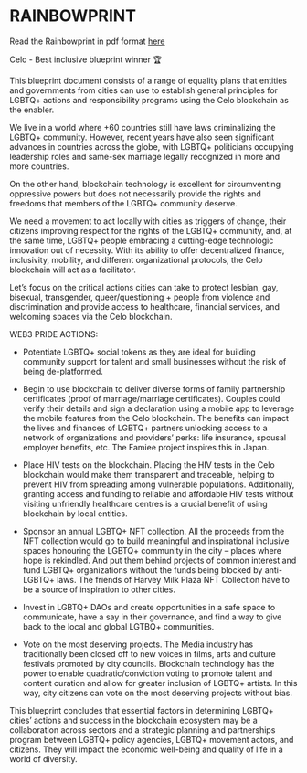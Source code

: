 # RAINBOWPRINT

Read the Rainbowprint in pdf format [here](https://github.com/ivanmolto/web3-rainbowprint/blob/master/Rainbowprint.pdf)

Celo - Best inclusive blueprint winner 🏆

This blueprint document consists of a range of equality plans that entities and governments from cities can use to establish general principles for  LGBTQ+ actions and responsibility programs using the Celo blockchain as the enabler.

We live in a world where +60 countries still have laws criminalizing the LGBTQ+ community. However, recent years have also seen significant advances in countries across the globe, with LGBTQ+ politicians occupying leadership roles and same-sex marriage legally recognized in more and more countries.

On the other hand, blockchain technology is excellent for circumventing oppressive powers but does not necessarily provide the rights and freedoms that members of the LGBTQ+ community deserve.

We need a movement to act locally with cities as triggers of change, their citizens improving respect for the rights of the LGBTQ+ community, and, at the same time, LGBTQ+ people embracing a cutting-edge technologic innovation out of necessity.
With its ability to offer decentralized finance, inclusivity, mobility, and different organizational protocols, the Celo blockchain will act as a facilitator.

Let’s focus on the critical actions cities can take to protect lesbian, gay, bisexual, transgender, queer/questioning + people from violence and discrimination and provide access to healthcare, financial services, and welcoming spaces via the Celo blockchain.

WEB3 PRIDE ACTIONS:

- Potentiate LGBTQ+ social tokens as they are ideal for building community support for talent and small businesses without the risk of being de-platformed.

- Begin to use blockchain to deliver diverse forms of family partnership certificates (proof of marriage/marriage certificates).
Couples could verify their details and sign a declaration using a mobile app to leverage the mobile features from the Celo blockchain.
The benefits can impact the lives and finances of LGBTQ+ partners unlocking access to a network of organizations and providers’ perks: life insurance, spousal employer benefits, etc.
The Famiee project inspires this in Japan.

- Place HIV tests on the blockchain.
Placing the HIV tests in the Celo blockchain would make them transparent and traceable, helping to prevent HIV from spreading among vulnerable populations.
Additionally, granting access and funding to reliable and affordable HIV tests without visiting unfriendly healthcare centres is a crucial benefit of using blockchain by local entities.

- Sponsor an annual LGBTQ+ NFT collection.
All the proceeds from the NFT collection would go to build meaningful and inspirational inclusive spaces honouring the LGBTQ+ community in the city – places where hope is rekindled.
And put them behind projects of common interest and fund LGBTQ+ organizations without the funds being blocked by anti-LGBTQ+ laws.
The friends of Harvey Milk Plaza NFT Collection have to be a source of inspiration to other cities.

- Invest in LGBTQ+ DAOs and create opportunities in a safe space to communicate, have a say in their governance, and find a way to give back to the local and global LGTBQ+ communities.

- Vote on the most deserving projects.
The Media industry has traditionally been closed off to new voices in films, arts and culture festivals promoted by city councils.
Blockchain technology has the power to enable quadratic/conviction voting to promote talent and content curation and allow for greater inclusion of LGBTQ+ artists.
In this way, city citizens can vote on the most deserving projects without bias.


This blueprint concludes that essential factors in determining LGBTQ+ cities’ actions and success in the blockchain ecosystem may be a collaboration across sectors and a strategic planning and partnerships program between LGBTQ+ policy agencies, LGBTQ+ movement actors, and citizens.
They will impact the economic well-being and quality of life in a world of diversity.
